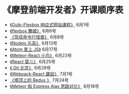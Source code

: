 # 《摩登前端开发者》开课顺序表

- [《Gulp-Flexbox 响应式网站课程》](http://haoqicat.com/gulp-flex-res) 6月1号
- [《flexbox 舞娘》](haoqicat.com/flexbox-dancer) 6月6号
- [《驾驭命令行怪兽》](http://haoqicat.com/ride-cli-monster) 6月8号
- [《Nodejs 乐高》](http://haoqicat.com/nodejs-lego) 6月13号
- [《Atom 爱上 JS》](http://haoqicat.com/atom-love-js) 6月17号
- [《Meteor-React 小鸟》](http://haoqicat.com/meteor-react-bird) 6月23号
- [《React 婴儿》](http://haoqicat.com/react-baby) 6月25号
- [《 Git 北京》](http://haoqicat.com/gitbeijing) 6月28号 
- [《Webpack-React 鼹鼠》](http://haoqicat.com/webpack-react-mole) 7月1号
- [《塔顶上的 Redux 》](http://haoqicat.com/redux-tower) 7月24号
- [《Meteor 和 Express Ajax 思路对比》](http://haoqicat.com/meteor-express-ajax) 8月18号